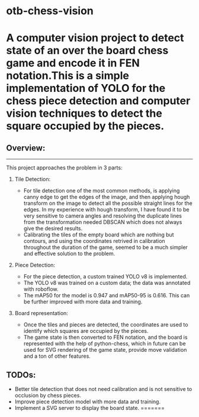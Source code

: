 # otb-chess-vision

A computer vision project to detect state of an over the board chess game and encode it in FEN notation.This is a simple implementation of YOLO for the chess piece detection and computer vision techniques to detect the square occupied by the pieces.
=======

## Overview:
------------
This project approaches the problem in 3 parts: 
1. Tile Detection: 
    - For tile detection one of the most common methods, is applying canny edge to get the  edges of the image, and then applying hough transform on the image to detect all the possible straight lines for the edges. In my experience with hough transform, I have found it to be very sensitive to camera angles and resolving the duplicate lines from the transformation needed DBSCAN which does not always give the desired results.  
    - Calibrating the tiles of the empty board which are nothing but contours, and using the coordinates retrived in calibration throughout the duration of the game, seemed to be a much simpler and effective solution to the problem.
 

2. Piece Detection:
    - For the piece detection, a custom trained YOLO v8 is implemented. 
    - The YOLO v8 was trained on a custom data; the data was annotated with roboflow. 
    - The mAP50 for the model is 0.947 and mAP50-95 is 0.616. This can be further improved with more data and training.

3. Board representation:
    - Once the tiles and pieces are detected, the coordinates are used to identify which squares are occupied by the pieces. 
    - The game state is then converted to FEN notation, and the board is represented with the help of python-chess, which in future can be used for SVG rendering of the game state, provide move validation and a ton of other features.

## TODOs:

- Better tile detection that does not need calibration and is not sensitive to occlusion by chess pieces.
- Improve piece detection model with more data and training.
- Implement a SVG server to display the board state.
=======